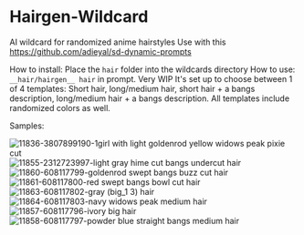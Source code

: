 # Hairgen-Wildcard
AI wildcard for randomized anime hairstyles
Use with this https://github.com/adieyal/sd-dynamic-prompts

How to install:
Place the ```hair``` folder into the wildcards directory
How to use: 
```__hair/hairgen__ hair``` in prompt. Very WIP
It's set up to choose between 1 of 4 templates: Short hair, long/medium hair, short hair + a bangs description, long/medium hair + a bangs description.
All templates include randomized colors as well.

Samples:

![11836-3807899190-1girl with light goldenrod yellow widows peak pixie cut](https://user-images.githubusercontent.com/78466408/216549704-8815e947-e8ed-4753-919d-875378c3d499.png)
![11855-2312723997-light gray hime cut bangs undercut hair](https://user-images.githubusercontent.com/78466408/216549745-9b1fd4a0-d6f9-47ca-80e4-ee5aeadf640e.png)
![11860-608117799-goldenrod swept bangs buzz cut hair](https://user-images.githubusercontent.com/78466408/216550198-a1d6513e-3924-487f-bc6e-6b547dbdf9a8.png)
![11861-608117800-red swept bangs bowl cut hair](https://user-images.githubusercontent.com/78466408/216550200-5de72c05-dc6a-4ad0-9d40-6deaa4c83801.png)
![11863-608117802-gray (big_1 3) hair](https://user-images.githubusercontent.com/78466408/216550203-c03e3788-062c-4873-b134-22cf98d7620d.png)
![11864-608117803-navy widows peak medium hair](https://user-images.githubusercontent.com/78466408/216550207-66d1e639-2001-499b-a504-8b84126c3b15.png)
![11857-608117796-ivory big hair](https://user-images.githubusercontent.com/78466408/216550208-10c825b3-7fdf-4cdf-a9f0-c4aeaa394520.png)
![11858-608117797-powder blue straight bangs medium hair](https://user-images.githubusercontent.com/78466408/216550209-a886fc2c-2347-4924-af7b-d4f6dbb45153.png)
